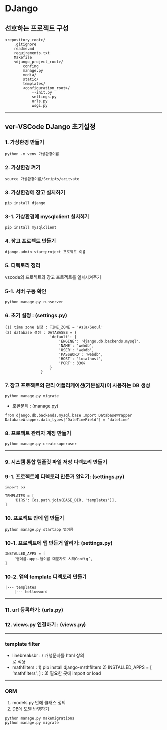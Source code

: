 # DJango 
## 선호하는 프로젝트 구성
```
<repository_root>/
    .gitignore
    readme.md
    requirements.txt
    Makefile
    <django_project_root>/
        confing
        manage.py
        media/
        static/
        templates/
        <configuration_root>/
            --init.py
            settings.py
            urls.py
            wsgi.py
```

----------------------------------------------------------------------------
    

## ver-VSCode DJango 초기설정
### 1. 가상환경 만들기 
```
python -m venv 가상환경이름
```

### 2. 가상환경 켜기
```
source 가상환경이름/Scripts/acitvate
```

### 3. 가상환경에 장고 설치하기
```
pip install django
```

### 3-1. 가상환경에 mysqlclient 설치하기
```
pip install mysqlclient
```

### 4. 장고 프로젝트 만들기
```
django-admin startproject 프로젝트 이름
```

### 5. 디렉토리 정리
vscode의 프로젝트와 장고 프로젝트를 일치시켜주기
### 5-1. 서버 구동 확인
```
python manage.py runserver
```

### 6. 초기 설정 : (settings.py)
    (1) time zone 설정 : TIME_ZONE = 'Asia/Seoul'
    (2) database 설정 : DATABASES = {
                        'default': {
                            'ENGINE': 'django.db.backends.mysql',
                            'NAME': 'webdb',
                            'USER': 'webdb',
                            'PASSWORD': 'webdb',
                            'HOST': 'localhost',
                            'PORT': 3306
                        }
                    }

### 7. 장고 프로젝트의 관리 어플리케이션(기본설치)이 사용하는 DB 생성
```
python manage.py migrate
```

* 호환문제 : (manage.py) 
```
from django.db.backends.mysql.base import DatabaseWrapper 
DatabaseWrapper.data_types['DateTimeField'] = 'datetime'
```

### 8. 프로젝트 관리자 계정 만들기
```
python manage.py createsuperuser
```

----------------------------------------------------------------------------

### 9. 시스템 통합 템플릿 파일 저장 디렉토리 만들기

### 9-1. 프로젝트에 디렉토리 만든거 알리기: (settings.py)
```
import os

TEMPLATES = [
    'DIRS': [os.path.join(BASE_DIR, 'templates')],
]
```

### 10. 프로젝트 안에 앱 만들기
```
python manage.py startapp 앱이름
```

### 10-1. 프로젝트에 앱 만든거 알리기: (settings.py)
```
INSTALLED_APPS = [
    ‘앱이름.apps.앱이름 대문자로 시작Config’,
]
```

### 10-2. 앱의 template 디렉토리 만들기
```
|--- templates
    |--- hellowword
```

----------------------------------------------------------------------------

### 11. url 등록하기: (urls.py)
### 12. views.py 연결하기 : (views.py)

----------------------------------------------------------------------------

### template filter
- linebreaksbr : \ 개행문자를 html 상의 <br>로 적용
- mathfilters : 1) pip install django-mathfilters
                2) INSTALLED_APPS = [
                    ‘mathfilters',
                ]
              : 3) 필요한 곳에 import or load


----------------------------------------------------------------------------

### ORM
1) models.py 안에 클래스 정의
2) DB에 모델 반영하기
```
python manage.py makemigrations
python manage.py migrate
```